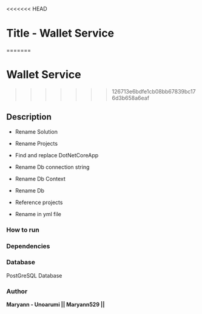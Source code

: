 <<<<<<< HEAD
# Title - Wallet Service
=======
# Wallet Service
>>>>>>> 126713e6bdfe1cb08bb67839bc176d3b658a6eaf

## Description

* Rename Solution

* Rename Projects

* Find and replace DotNetCoreApp

* Rename Db connection string

* Rename Db Context

* Rename Db

* Reference projects

* Rename in yml file

### How to run

### Dependencies

### Database
PostGreSQL Database



### Author
  **Maryann - Unoarumi || Maryann529 ||**
